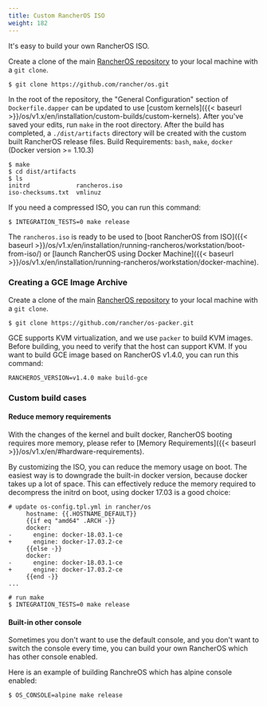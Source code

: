 ```yaml
---
title: Custom RancherOS ISO
weight: 182
---
```


It's easy to build your own RancherOS ISO.

Create a clone of the main [RancherOS repository](https://github.com/rancher/os) to your local machine with a `git clone`.

```
$ git clone https://github.com/rancher/os.git
```

In the root of the repository, the "General Configuration" section of `Dockerfile.dapper` can be updated to use [custom kernels]({{< baseurl >}}/os/v1.x/en/installation/custom-builds/custom-kernels). 
After you've saved your edits, run `make` in the root directory. After the build has completed, a `./dist/artifacts` directory will be created with the custom built RancherOS release files. 
Build Requirements: `bash`, `make`, `docker` (Docker version >= 1.10.3)

```
$ make
$ cd dist/artifacts
$ ls
initrd             rancheros.iso
iso-checksums.txt  vmlinuz
```

If you need a compressed ISO, you can run this command:

```
$ INTEGRATION_TESTS=0 make release
```

The `rancheros.iso` is ready to be used to [boot RancherOS from ISO]({{< baseurl >}}/os/v1.x/en/installation/running-rancheros/workstation/boot-from-iso/) or [launch RancherOS using Docker Machine]({{< baseurl >}}/os/v1.x/en/installation/running-rancheros/workstation/docker-machine).

### Creating a GCE Image Archive

Create a clone of the main [RancherOS repository](https://github.com/rancher/os) to your local machine with a `git clone`.

```
$ git clone https://github.com/rancher/os-packer.git
```

GCE supports KVM virtualization, and we use `packer` to build KVM images. Before building, you need to verify that the host can support KVM. 
If you want to build GCE image based on RancherOS v1.4.0, you can run this command:

```
RANCHEROS_VERSION=v1.4.0 make build-gce
```

### Custom build cases

#### Reduce memory requirements

With the changes of the kernel and built docker, RancherOS booting requires more memory, please refer to [Memory Requirements]({{< baseurl >}}/os/v1.x/en/#hardware-requirements).

By customizing the ISO, you can reduce the memory usage on boot. The easiest way is to downgrade the built-in docker version, because docker takes up a lot of space. 
This can effectively reduce the memory required to decompress the initrd on boot, using docker 17.03 is a good choice:

```
# update os-config.tpl.yml in rancher/os
     hostname: {{.HOSTNAME_DEFAULT}}
     {{if eq "amd64" .ARCH -}}
     docker:
-      engine: docker-18.03.1-ce
+      engine: docker-17.03.2-ce
     {{else -}}
     docker:
-      engine: docker-18.03.1-ce
+      engine: docker-17.03.2-ce
     {{end -}}
...

# run make
$ INTEGRATION_TESTS=0 make release
```

#### Built-in other console

Sometimes you don't want to use the default console, and you don't want to switch the console every time, you can build your own RancherOS which has other console enabled.

Here is an example of building RanchreOS which has alpine console enabled:

```
$ OS_CONSOLE=alpine make release
```
